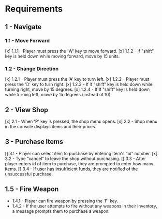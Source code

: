 
# Requirements

## 1 - Navigate
### 1.1 - Move Forward

[x] 1.1.1 - Player must press the 'W' key to move forward.
[x] 1.1.2 - If "shift" key is held down while moving forward, move by 15 units.


### 1.2 - Change Direction
[x] 1.2.1 - Player must press the 'A' key to turn left.
[x] 1.2.2 - Player must press the 'D' key to turn right.
[x] 1.2.3 - If If "shift" key is held down while turning right, move by 15 degrees.
[x] 1.2.4 - If If "shift" key is held down while turning left, move by 15 degrees (instead of 10).

## 2 - View Shop
[x] 2.1 - When 'P' key is pressed, the shop menu opens.
[x] 2.2 - Shop menu in the console displays items and their prices.

## 3 - Purchase Items
[] 3.1 - Player can select item to purchase by entering item's "id" number.
[x] 3.2 - Type "cancel" to leave the shop without purchasing.
[] 3.3 - After player enters id of item to purchase, they are prompted to enter how many items.
[] 3.4 - If user has insufficient funds, they are notified of the unsuccessful purchase.


## 1.5 - Fire Weapon
- 1.4.1 - Player can fire weapon by pressing the 'F' key.
- 1.4.2 - If the user attempts to fire without any weapons in their inventory, a message prompts them to purchase a weapon.
